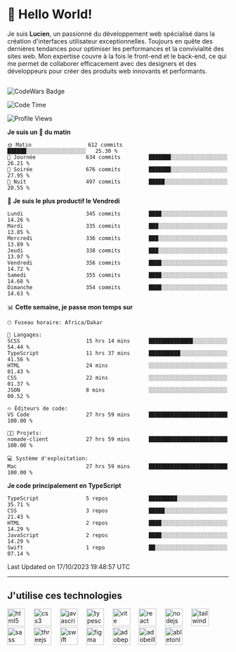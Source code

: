 # 👋 Hello World!

Je suis **Lucien**, un passionné du développement web spécialisé dans la création d'interfaces utilisateur exceptionnelles. Toujours en quête des dernières tendances pour optimiser les performances et la convivialité des sites web. Mon expertise couvre à la fois le front-end et le back-end, ce qui me permet de collaborer efficacement avec des designers et des développeurs pour créer des produits web innovants et performants.

##

![CodeWars Badge](https://www.codewars.com/users/xyhomi3/badges/small)

<!--START_SECTION:waka-->
![Code Time](http://img.shields.io/badge/Code%20Time-122%20hrs%2020%20mins-blue)

![Profile Views](http://img.shields.io/badge/Vues%20du%20profil-22-blue)

**Je suis un 🐤 du matin** 

```text
🌞 Matin                  612 commits         ██████░░░░░░░░░░░░░░░░░░░   25.30 % 
🌆 Journée                634 commits         ███████░░░░░░░░░░░░░░░░░░   26.21 % 
🌃 Soirée                 676 commits         ███████░░░░░░░░░░░░░░░░░░   27.95 % 
🌙 Nuit                   497 commits         █████░░░░░░░░░░░░░░░░░░░░   20.55 % 
```
📅 **Je suis le plus productif le Vendredi** 

```text
Lundi                    345 commits         ████░░░░░░░░░░░░░░░░░░░░░   14.26 % 
Mardi                    335 commits         ███░░░░░░░░░░░░░░░░░░░░░░   13.85 % 
Mercredi                 336 commits         ███░░░░░░░░░░░░░░░░░░░░░░   13.89 % 
Jeudi                    338 commits         ███░░░░░░░░░░░░░░░░░░░░░░   13.97 % 
Vendredi                 356 commits         ████░░░░░░░░░░░░░░░░░░░░░   14.72 % 
Samedi                   355 commits         ████░░░░░░░░░░░░░░░░░░░░░   14.68 % 
Dimanche                 354 commits         ████░░░░░░░░░░░░░░░░░░░░░   14.63 % 
```


📊 **Cette semaine, je passe mon temps sur** 

```text
🕑︎ Fuseau horaire: Africa/Dakar

💬 Langages: 
SCSS                     15 hrs 14 mins      ██████████████░░░░░░░░░░░   54.44 % 
TypeScript               11 hrs 37 mins      ██████████░░░░░░░░░░░░░░░   41.56 % 
HTML                     24 mins             ░░░░░░░░░░░░░░░░░░░░░░░░░   01.43 % 
CSS                      22 mins             ░░░░░░░░░░░░░░░░░░░░░░░░░   01.37 % 
JSON                     8 mins              ░░░░░░░░░░░░░░░░░░░░░░░░░   00.52 % 

🔥 Éditeurs de code: 
VS Code                  27 hrs 59 mins      █████████████████████████   100.00 % 

🐱‍💻 Projets: 
nomade-client            27 hrs 59 mins      █████████████████████████   100.00 % 

💻 Système d'exploitation: 
Mac                      27 hrs 59 mins      █████████████████████████   100.00 % 
```

**Je code principalement en TypeScript** 

```text
TypeScript               5 repos             █████████░░░░░░░░░░░░░░░░   35.71 % 
CSS                      3 repos             █████░░░░░░░░░░░░░░░░░░░░   21.43 % 
HTML                     2 repos             ████░░░░░░░░░░░░░░░░░░░░░   14.29 % 
JavaScript               2 repos             ████░░░░░░░░░░░░░░░░░░░░░   14.29 % 
Swift                    1 repo              ██░░░░░░░░░░░░░░░░░░░░░░░   07.14 % 
```




 Last Updated on 17/10/2023 19:48:57 UTC
<!--END_SECTION:waka-->
---

## J'utilise ces technologies

<div align="left">
  <img src="https://skillicons.dev/icons?i=html" height="40" alt="html5 logo"  />
  <img width="12" />
  <img src="https://skillicons.dev/icons?i=css" height="40" alt="css3 logo"  />
  <img width="12" />
  <img src="https://skillicons.dev/icons?i=js" height="40" alt="javascript logo"  />
  <img width="12" />
  <img src="https://skillicons.dev/icons?i=ts" height="40" alt="typescript logo"  />
  <img width="12" />
  <img src="https://skillicons.dev/icons?i=vite" height="40" alt="vite logo"  />
  <img width="12" />
  <img src="https://skillicons.dev/icons?i=react" height="40" alt="react logo"  />
  <img width="12" />
  <img src="https://cdn.jsdelivr.net/gh/devicons/devicon/icons/nodejs/nodejs-original.svg" height="40" alt="nodejs logo"  />
  <img width="12" />
  <img src="https://skillicons.dev/icons?i=tailwind" height="40" alt="tailwindcss logo"  />
  <img width="12" />
  <img src="https://skillicons.dev/icons?i=sass" height="40" alt="sass logo"  />
  <img width="12" />
  <img src="https://skillicons.dev/icons?i=threejs" height="40" alt="threejs logo"  />
  <img width="12" />
  <img src="https://skillicons.dev/icons?i=swift" height="40" alt="swift logo"  />
  <img width="12" />
  <img src="https://skillicons.dev/icons?i=figma" height="40" alt="figma logo"  />
  <img width="12" />
  <img src="https://skillicons.dev/icons?i=ps" height="40" alt="adobephotoshop logo"  />
  <img width="12" />
  <img src="https://skillicons.dev/icons?i=ai" height="40" alt="adobeillustrator logo"  />
  <img width="12" />
  <img src="https://skillicons.dev/icons?i=ableton" height="40" alt="abletonlive logo"  />
</div>



